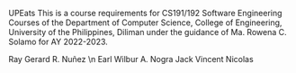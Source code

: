 UPEats
This is a course requirements for CS191/192 Software Engineering Courses of the Department of Computer Science, College of Engineering, University of the Philippines, Diliman under the guidance of Ma. Rowena C. Solamo for AY 2022-2023.


Ray Gerard R. Nuñez \n
Earl Wilbur A. Nogra
Jack Vincent Nicolas
